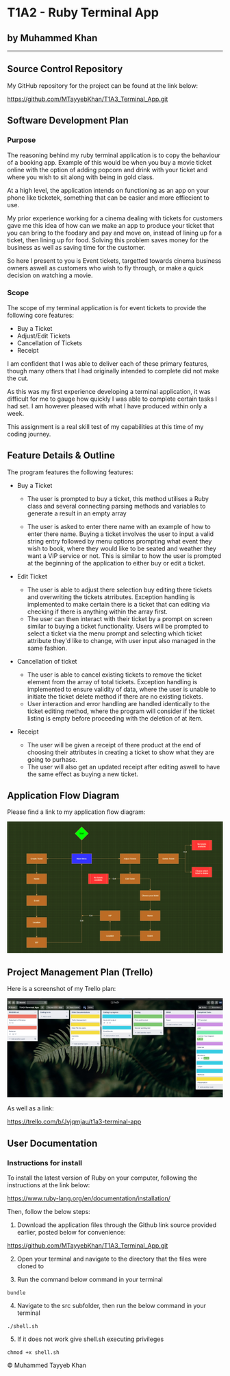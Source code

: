 # T1A2 - Ruby Terminal App
## by Muhammed Khan

---

## Source Control Repository

My GitHub repository for the project can be found at the link below:

https://github.com/MTayyebKhan/T1A3_Terminal_App.git

## Software Development Plan

### Purpose

The reasoning behind my ruby terminal application is to copy the behaviour of a booking app. Example of this would be when you buy a movie ticket online with the option of adding popcorn and drink with your ticket and where you wish to sit along with being in gold class.

At a high level, the application intends on functioning as an app on your phone like ticketek, something that can be easier and more effiecient to use.

My prior experience working for a cinema dealing with tickets for customers gave me this idea of how can we make an app to produce your ticket that you can bring to the foodary and pay and move on, instead of lining up for a ticket, then lining up for food. Solving this problem saves money for the business as well as saving time for the customer.

So here I present to you is Event tickets, targetted towards cinema business owners aswell as customers who wish to fly through, or make a quick decision on watching a movie.

### Scope

The scope of my terminal application is for event tickets to provide the following core features:
- Buy a Ticket
- Adjust/Edit Tickets
- Cancellation of Tickets
- Receipt

I am confident that I was able to deliver each of these primary features, though many others that I had originally intended to complete did not make the cut.

As this was my first experience developing a terminal application, it was difficult for me to gauge how quickly I was able to complete certain tasks I had set. I am however pleased with what I have produced within only a week.

This assignment is a real skill test of my capabilities at this time of my coding journey.

## Feature Details & Outline

The program features the following features:

- Buy a Ticket
  - The user is prompted to buy a ticket, this method utilises a Ruby class and several connecting parsing methods and variables to generate a result in an empty array
  
  - The user is asked to enter there name with an example of how to enter there name. Buying a ticket involves the user to input a valid string entry followed by menu options prompting what event they wish to book, where they would like to be seated and weather they want a VIP service or not. This is similar to how the user is prompted at the beginning of the application to either buy or edit a ticket.

- Edit Ticket
  - The user is able to adjust there selection buy editing there tickets and overwriting the tickets atrributes. Exception handling is implemented to make certain there is a ticket that can editing via checking if there is anything within the array first.
  - The user can then interact with their ticket by a prompt on screen similar to buying a ticket functionality. Users will be prompted to select a ticket via the menu prompt and selecting which ticket attribute they'd like to change, with user input also managed in the same fashion.
- Cancellation of ticket
  - The user is able to cancel existing tickets to remove the ticket element from the array of total tickets. Exception handling is implemented to ensure validity of data, where the user is unable to initiate the ticket delete method if there are no existing tickets.
  - User interaction and error handling are handled identically to the ticket editing method, where the program will consider if the ticket listing is empty before proceeding with the deletion of at item.

- Receipt 
  - The user will be given a receipt of there product at the end of choosing their attributes in creating a ticket to show what they are going to purhase.
  - The user will also get an updated receipt after editing aswell to have the same effect as buying a new ticket.

## Application Flow Diagram

Please find a link to my application flow diagram:

<img src="docs/Flowchart.png">

## Project Management Plan (Trello)

Here is a screenshot of my Trello plan:

<img src="docs/trello.png">

As well as a link:

https://trello.com/b/Jvjqmjau/t1a3-terminal-app

## User Documentation

### Instructions for install

To install the latest version of Ruby on your computer, following the instructions at the link below:

https://www.ruby-lang.org/en/documentation/installation/

Then, follow the below steps:

1. Download the application files through the Github link source provided earlier, posted below for convenience:

https://github.com/MTayyebKhan/T1A3_Terminal_App.git

2. Open your terminal and navigate to the directory that the files were cloned to

3. Run the command below command in your terminal

```
bundle
``` 

4. Navigate to the src subfolder, then run the below command in your terminal 

```
./shell.sh
```

5. If it does not work give shell.sh executing privileges

```
chmod +x shell.sh
```

&copy; Muhammed Tayyeb Khan
